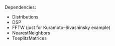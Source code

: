 Dependencies:
- Distributions
- DSP
- FFTW (just for Kuramoto–Sivashinsky example)
- NearestNeighbors
- ToeplitzMatrices
